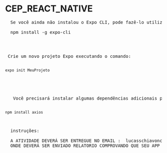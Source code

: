 # CEP_REACT_NATIVE

<pre>
  Se você ainda não instalou o Expo CLI, pode fazê-lo utilizando o npm

  npm install -g expo-cli

</pre>
<br>
<pre>
 Crie um novo projeto Expo executando o comando:
 
    expo init MeuProjeto
 
</pre>
<br>
<pre>
   Você precisará instalar algumas dependências adicionais para realizar requisições HTTP e para lidar com o formato JSON. Instale o axios para fazer requisições HTTP:
 
    npm install axios

</pre>

<PRE>
  instruções:

  A ATIVIDADE DEVERÁ SER ENTREGUE NO EMAIL :  lucasschiavoncalu1+aqmcsbvtyfen3kkzqt8q@boards.trello.com 
  ONDE DEVERÁ SER ENVIADO RELATORIO COMPROVANDO QUE SEU APP RODOU NA SUA VM VIA NAVEGADOR E O CEP DE SUA RESIDENCIA AO SER INSERIDO FUNCIONOU COM EXITO
</PRE>
